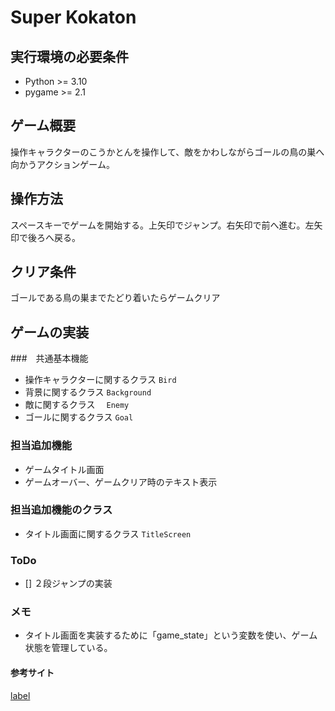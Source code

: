 # Super Kokaton
## 実行環境の必要条件
* Python >= 3.10
* pygame >= 2.1

## ゲーム概要
操作キャラクターのこうかとんを操作して、敵をかわしながらゴールの鳥の巣へ向かうアクションゲーム。

## 操作方法
スペースキーでゲームを開始する。上矢印でジャンプ。右矢印で前へ進む。左矢印で後ろへ戻る。

## クリア条件
ゴールである鳥の巣までたどり着いたらゲームクリア

## ゲームの実装
###　共通基本機能
* 操作キャラクターに関するクラス  `Bird`
* 背景に関するクラス  `Background`
* 敵に関するクラス　 `Enemy`
* ゴールに関するクラス  `Goal`

### 担当追加機能
* ゲームタイトル画面
* ゲームオーバー、ゲームクリア時のテキスト表示

### 担当追加機能のクラス
* タイトル画面に関するクラス  `TitleScreen`

### ToDo
- [] ２段ジャンプの実装

### メモ
* タイトル画面を実装するために「game_state」という変数を使い、ゲーム状態を管理している。

#### 参考サイト
[label](https://inomacreate.com/python-05-pazulgame/)
